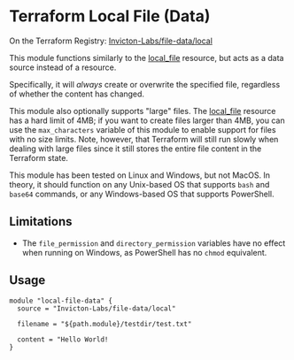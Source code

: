# Terraform Local File (Data)

On the Terraform Registry: [Invicton-Labs/file-data/local](https://registry.terraform.io/modules/Invicton-Labs/file-data/local/latest)

This module functions similarly to the [local_file](https://registry.terraform.io/providers/hashicorp/local/latest/docs/resources/file) resource, but acts as a data source instead of a resource.

Specifically, it will *always* create or overwrite the specified file, regardless of whether the content has changed.

This module also optionally supports "large" files. The [local_file](https://registry.terraform.io/providers/hashicorp/local/latest/docs/resources/file) resource has a hard limit of 4MB; if you want to create files larger than 4MB, you can use the `max_characters` variable of this module to enable support for files with no size limits. Note, however, that Terraform will still run slowly when dealing with large files since it still stores the entire file content in the Terraform state.

This module has been tested on Linux and Windows, but not MacOS. In theory, it should function on any Unix-based OS that supports `bash` and `base64` commands, or any Windows-based OS that supports PowerShell.

## Limitations

- The `file_permission` and `directory_permission` variables have no effect when running on Windows, as PowerShell has no `chmod` equivalent.

## Usage

```
module "local-file-data" {
  source = "Invicton-Labs/file-data/local"

  filename = "${path.module}/testdir/test.txt"

  content = "Hello World!
}
```
